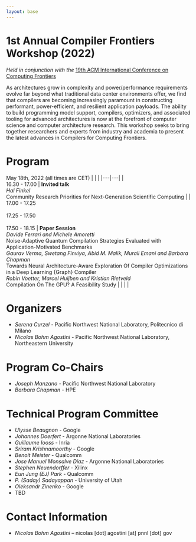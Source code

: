 ```yaml
---
layout: base
---
```


# 1st Annual Compiler Frontiers Workshop (2022)

*Held in conjunction with the* [19th ACM International Conference on Computing Frontiers](https://www.computingfrontiers.org/2022/)

As architectures grow in complexity and power/performance requirements evolve
far beyond what traditional data center environments offer, we find that
compilers are becoming increasingly paramount in constructing performant,
power-efficient, and resilient application payloads. The ability to build
programming model support, compilers, optimizers, and associated tooling for
advanced architectures is now at the forefront of computer science and computer
architecture research. This workshop seeks to bring together researchers and
experts from industry and academia to present the latest advances in Compilers
for Computing Frontiers.

# Program

May 18th, 2022 (all times are CET)
|   |   |
|---|---|
| <br/> 16.30 - 17.00 | **Invited talk** <br/> *Hal Finkel* <br/> Community Research Priorities for Next-Generation Scientific Computing |
| <br/> 17.00 - 17.25 <br/><br/> 17.25 - 17.50 <br/><br/> 17.50 - 18.15 | **Paper Session** <br/>  *Davide Ferrari and Michele Amoretti* <br/> Noise-Adaptive Quantum Compilation Strategies Evaluated with Application-Motivated Benchmarks <br/> *Gaurav Verma, Swetang Finviya, Abid M. Malik, Murali Emani and Barbara Chapman* <br/> Towards Neural Architecture-Aware Exploration Of Compiler Optimizations in a Deep Learning {Graph} Compiler <br/> *Robin Voetter, Marcel Huijben and Kristian Rietveld* <br/> Compilation On The GPU? A Feasibility Study |
| | |


# Organizers

*	*Serena Curzel* - Pacific Northwest National Laboratory, Politecnico di Milano
*	*Nicolas Bohm Agostini* - Pacific Northwest National Laboratory, Northeastern University


# Program Co-Chairs

*	*Joseph Manzano* - Pacific Northwest National Laboratory
*	*Barbara Chapman* - HPE

# Technical Program Committee

*   *Ulysse Beaugnon* - Google
*   *Johannes Doerfert* - Argonne National Laboratories
*   *Guillaume Iooss* - Inria
*   *Sriram Krishnamoorthy* - Google
*   *Benoit Meister* - Qualcomm
*   *Jose Manuel Monsalve Diaz* - Argonne National Laboratories
*   *Stephen Neuendorffer* - Xilinx
*   *Eun Jung (EJ) Park* - Qualcomm
*   *P. (Saday) Sadayappan* - University of Utah
*   *Oleksandr Zinenko* - Google
*   TBD

# Contact Information

*	*Nicolas Bohm Agostini* – nicolas [dot] agostini [at] pnnl [dot] gov
